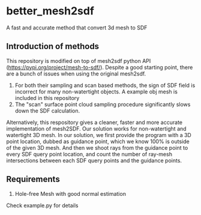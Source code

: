 # better_mesh2sdf
A fast and accurate method that convert 3d mesh to SDF

## Introduction of methods
This repository is modified on top of mesh2sdf python API (https://pypi.org/project/mesh-to-sdf/). Despite a good starting point, there are a bunch of issues when using the original mesh2sdf. 

1. For both their sampling and scan based methods, the sign of SDF field is incorrect for many non-watertight objects. A example obj mesh is included in this repository
2. The "scan" surface point cloud sampling procedure significantly slows down the SDF calculation. 

Alternatively, this respository gives a cleaner, faster and more accurate implementation of mesh2SDF. Our solution works for non-watertight and watertight 3D mesh. 
In our solution, we first provide the program with a 3D point location, dubbed as guidance point, which we know 100% is outside of the given 3D mesh. And then we shoot rays from the guidance point 
to every SDF query point location, and count the number of ray-mesh intersections between each SDF query points and the guidance points. 


## Requirements
1. Hole-free Mesh with good normal estimation 

Check example.py for details
